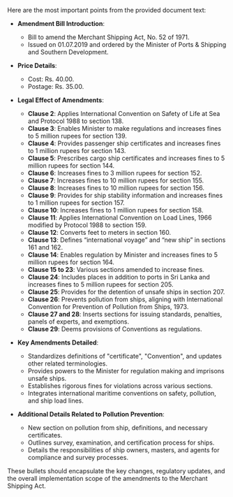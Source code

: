 Here are the most important points from the provided document text:

- **Amendment Bill Introduction**:
  - Bill to amend the Merchant Shipping Act, No. 52 of 1971.
  - Issued on 01.07.2019 and ordered by the Minister of Ports & Shipping and Southern Development.

- **Price Details**:
  - Cost: Rs. 40.00.
  - Postage: Rs. 35.00.

- **Legal Effect of Amendments**:
  - **Clause 2**: Applies International Convention on Safety of Life at Sea and Protocol 1988 to section 138.
  - **Clause 3**: Enables Minister to make regulations and increases fines to 5 million rupees for section 139.
  - **Clause 4**: Provides passenger ship certificates and increases fines to 1 million rupees for section 143.
  - **Clause 5**: Prescribes cargo ship certificates and increases fines to 5 million rupees for section 144.
  - **Clause 6**: Increases fines to 3 million rupees for section 152.
  - **Clause 7**: Increases fines to 10 million rupees for section 155.
  - **Clause 8**: Increases fines to 10 million rupees for section 156.
  - **Clause 9**: Provides for ship stability information and increases fines to 1 million rupees for section 157.
  - **Clause 10**: Increases fines to 1 million rupees for section 158.
  - **Clause 11**: Applies International Convention on Load Lines, 1966 modified by Protocol 1988 to section 159.
  - **Clause 12**: Converts feet to meters in section 160.
  - **Clause 13**: Defines “international voyage” and “new ship” in sections 161 and 162.
  - **Clause 14**: Enables regulation by Minister and increases fines to 5 million rupees for section 164.
  - **Clause 15 to 23**: Various sections amended to increase fines.
  - **Clause 24**: Includes places in addition to ports in Sri Lanka and increases fines to 5 million rupees for section 205.
  - **Clause 25**: Provides for the detention of unsafe ships in section 207.
  - **Clause 26**: Prevents pollution from ships, aligning with International Convention for Prevention of Pollution from Ships, 1973.
  - **Clause 27 and 28**: Inserts sections for issuing standards, penalties, panels of experts, and exemptions.
  - **Clause 29**: Deems provisions of Conventions as regulations.

- **Key Amendments Detailed**:
  - Standardizes definitions of "certificate", "Convention", and updates other related terminologies.
  - Provides powers to the Minister for regulation making and imprisons unsafe ships.
  - Establishes rigorous fines for violations across various sections. 
  - Integrates international maritime conventions on safety, pollution, and ship load lines.
  
- **Additional Details Related to Pollution Prevention**:
  - New section on pollution from ship, definitions, and necessary certificates.
  - Outlines survey, examination, and certification process for ships.
  - Details the responsibilities of ship owners, masters, and agents for compliance and survey processes.

These bullets should encapsulate the key changes, regulatory updates, and the overall implementation scope of the amendments to the Merchant Shipping Act.